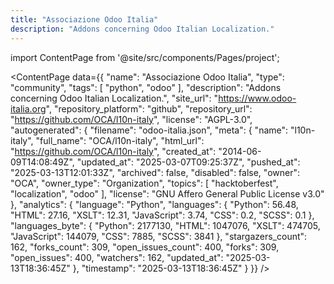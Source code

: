 ```yaml
---
title: "Associazione Odoo Italia"
description: "Addons concerning Odoo Italian Localization."
---
```

import ContentPage from '@site/src/components/Pages/project';

<ContentPage
    data={{
  "name": "Associazione Odoo Italia",
  "type": "community",
  "tags": [
    "python",
    "odoo"
  ],
  "description": "Addons concerning Odoo Italian Localization.",
  "site_url": "https://www.odoo-italia.org",
  "repository_platform": "github",
  "repository_url": "https://github.com/OCA/l10n-italy",
  "license": "AGPL-3.0",
  "autogenerated": {
    "filename": "odoo-italia.json",
    "meta": {
      "name": "l10n-italy",
      "full_name": "OCA/l10n-italy",
      "html_url": "https://github.com/OCA/l10n-italy",
      "created_at": "2014-06-09T14:08:49Z",
      "updated_at": "2025-03-07T09:25:37Z",
      "pushed_at": "2025-03-13T12:01:33Z",
      "archived": false,
      "disabled": false,
      "owner": "OCA",
      "owner_type": "Organization",
      "topics": [
        "hacktoberfest",
        "localization",
        "odoo"
      ],
      "license": "GNU Affero General Public License v3.0"
    },
    "analytics": {
      "language": "Python",
      "languages": {
        "Python": 56.48,
        "HTML": 27.16,
        "XSLT": 12.31,
        "JavaScript": 3.74,
        "CSS": 0.2,
        "SCSS": 0.1
      },
      "languages_byte": {
        "Python": 2177130,
        "HTML": 1047076,
        "XSLT": 474705,
        "JavaScript": 144079,
        "CSS": 7885,
        "SCSS": 3841
      },
      "stargazers_count": 162,
      "forks_count": 309,
      "open_issues_count": 400,
      "forks": 309,
      "open_issues": 400,
      "watchers": 162,
      "updated_at": "2025-03-13T18:36:45Z"
    },
    "timestamp": "2025-03-13T18:36:45Z"
  }
}}
/>

